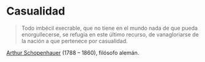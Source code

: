 # Casualidad

> Todo imbécil execrable, que no tiene en el mundo nada de que pueda enorgullecerse, se refugia en este último recurso, de vanagloriarse de la nación a que pertenece por casualidad.

[Arthur Schopenhauer](http://es.wikipedia.org/wiki/Arthur_Schopenhauer) (1788 – 1860), filósofo alemán.
